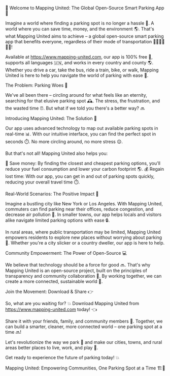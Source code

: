 🚀 Welcome to Mapping United: The Global Open-Source Smart Parking App 🚀

Imagine a world where finding a parking spot is no longer a hassle 💪. A world where you can save time, money, and the environment 🌎. That's what Mapping United aims to achieve – a global open-source smart parking app that benefits everyone, regardless of their mode of transportation 🚌🚂🚴‍♀️🏃‍♂️!

Available at https://www.mapping-united.com, our app is 100% free 💸, supports all languages 🇺🇳, and works in every country and county 🌎. Whether you drive a car, take the bus, ride a train, bike, or walk, Mapping United is here to help you navigate the world of parking with ease 🔑.

The Problem: Parking Woes 🚗

We've all been there – circling around for what feels like an eternity, searching for that elusive parking spot 🕰️. The stress, the frustration, and the wasted time ⏰. But what if we told you there's a better way? 🔜

Introducing Mapping United: The Solution 🚀

Our app uses advanced technology to map out available parking spots in real-time 📊. With our intuitive interface, you can find the perfect spot in seconds ⏱️. No more circling around, no more stress 😌.

But that's not all! Mapping United also helps you:

🛑 Save money: By finding the closest and cheapest parking options, you'll reduce your fuel consumption and lower your carbon footprint 🌎.
💰 Regain lost time: With our app, you can get in and out of parking spots quickly, reducing your overall travel time ⏱️.

Real-World Scenarios: The Positive Impact 💪

Imagine a bustling city like New York or Los Angeles. With Mapping United, commuters can find parking near their offices, reduce congestion, and decrease air pollution 🌈. In smaller towns, our app helps locals and visitors alike navigate limited parking options with ease 🔒.

In rural areas, where public transportation may be limited, Mapping United empowers residents to explore new places without worrying about parking 🚗. Whether you're a city slicker or a country dweller, our app is here to help.

Community Empowerment: The Power of Open-Source 💻

We believe that technology should be a force for good 🔜. That's why Mapping United is an open-source project, built on the principles of transparency and community collaboration 🤝. By working together, we can create a more connected, sustainable world 🌟.

Join the Movement: Download & Share 👉

So, what are you waiting for? 💥 Download Mapping United from https://www.mapping-united.com today! 👈

Share it with your friends, family, and community members 🤝. Together, we can build a smarter, cleaner, more connected world – one parking spot at a time 🔜!

Let's revolutionize the way we park 🚀 and make our cities, towns, and rural areas better places to live, work, and play 🌈.

Get ready to experience the future of parking today! 💥

Mapping United: Empowering Communities, One Parking Spot at a Time 🏗️💪